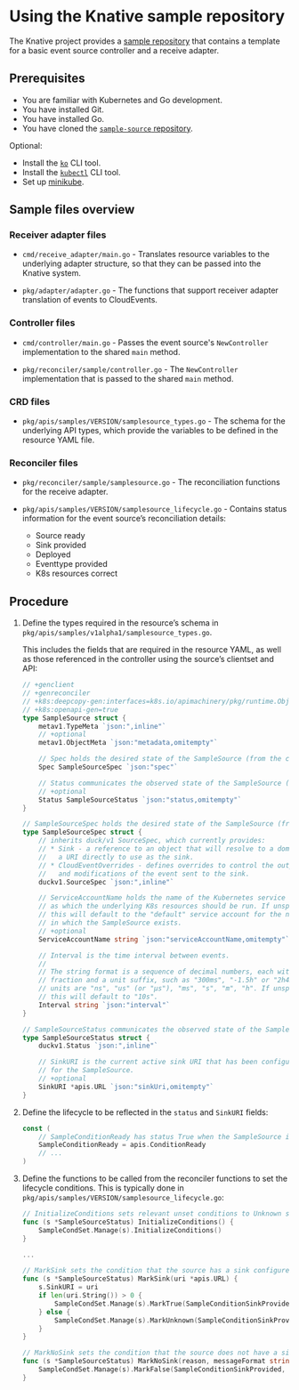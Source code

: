# Using the Knative sample repository

The Knative project provides a [sample repository](https://github.com/knative-sandbox/sample-source) that contains a template for a basic event source controller and a receive adapter.

## Prerequisites

- You are familiar with Kubernetes and Go development.
- You have installed Git.
- You have installed Go.
- You have cloned the [`sample-source` repository](https://github.com/knative-sandbox/sample-source).

Optional:

- Install the [`ko`](https://github.com/google/ko/) CLI tool.
- Install the [`kubectl`](https://kubernetes.io/docs/tasks/tools/install-kubectl/) CLI tool.
- Set up [minikube](https://github.com/kubernetes/minikube).

## Sample files overview

### Receiver adapter files

- `cmd/receive_adapter/main.go` - Translates resource variables to the underlying adapter structure, so that they can be passed into the Knative system.

- `pkg/adapter/adapter.go` - The functions that support receiver adapter translation of events to CloudEvents.

### Controller files

- `cmd/controller/main.go` - Passes the event source's `NewController` implementation to the shared `main` method.

- `pkg/reconciler/sample/controller.go` - The `NewController` implementation that is passed to the shared `main` method.

### CRD files

- `pkg/apis/samples/VERSION/samplesource_types.go` - The schema for the underlying API types, which provide the variables to be defined in the resource YAML file.

### Reconciler files

- `pkg/reconciler/sample/samplesource.go` - The reconciliation functions for the receive adapter.

- `pkg/apis/samples/VERSION/samplesource_lifecycle.go` - Contains status information for the event source’s reconciliation details:
    - Source ready
    - Sink provided
    - Deployed
    - Eventtype provided
    - K8s resources correct

<!-- TODO: Add definitions / explanations for these statuses-->

## Procedure

1. Define the types required in the resource’s schema in `pkg/apis/samples/v1alpha1/samplesource_types.go`.

    This includes the fields that are required in the resource YAML, as well as those referenced in the controller using the source’s clientset and API:

    ```go
    // +genclient
    // +genreconciler
    // +k8s:deepcopy-gen:interfaces=k8s.io/apimachinery/pkg/runtime.Object
    // +k8s:openapi-gen=true
    type SampleSource struct {
    	metav1.TypeMeta `json:",inline"`
    	// +optional
    	metav1.ObjectMeta `json:"metadata,omitempty"`

    	// Spec holds the desired state of the SampleSource (from the client).
    	Spec SampleSourceSpec `json:"spec"`

    	// Status communicates the observed state of the SampleSource (from the controller).
    	// +optional
    	Status SampleSourceStatus `json:"status,omitempty"`
    }

    // SampleSourceSpec holds the desired state of the SampleSource (from the client).
    type SampleSourceSpec struct {
    	// inherits duck/v1 SourceSpec, which currently provides:
        // * Sink - a reference to an object that will resolve to a domain name or
        //   a URI directly to use as the sink.
        // * CloudEventOverrides - defines overrides to control the output format
        //   and modifications of the event sent to the sink.
        duckv1.SourceSpec `json:",inline"`

        // ServiceAccountName holds the name of the Kubernetes service account
        // as which the underlying K8s resources should be run. If unspecified
        // this will default to the "default" service account for the namespace
        // in which the SampleSource exists.
        // +optional
        ServiceAccountName string `json:"serviceAccountName,omitempty"`

        // Interval is the time interval between events.
        //
        // The string format is a sequence of decimal numbers, each with optional
        // fraction and a unit suffix, such as "300ms", "-1.5h" or "2h45m". Valid time
        // units are "ns", "us" (or "µs"), "ms", "s", "m", "h". If unspecified
        // this will default to "10s".
        Interval string `json:"interval"`
    }

    // SampleSourceStatus communicates the observed state of the SampleSource (from the controller).
    type SampleSourceStatus struct {
    	duckv1.Status `json:",inline"`

    	// SinkURI is the current active sink URI that has been configured
    	// for the SampleSource.
    	// +optional
    	SinkURI *apis.URL `json:"sinkUri,omitempty"`
    }
    ```

1. Define the lifecycle to be reflected in the `status` and `SinkURI` fields:

    ```go
    const (
    	// SampleConditionReady has status True when the SampleSource is ready to send events.
    	SampleConditionReady = apis.ConditionReady
        // ...
    )
    ```

1. Define the functions to be called from the reconciler functions to set the lifecycle conditions. This is typically done in `pkg/apis/samples/VERSION/samplesource_lifecycle.go`:

    ```go
    // InitializeConditions sets relevant unset conditions to Unknown state.
    func (s *SampleSourceStatus) InitializeConditions() {
    	SampleCondSet.Manage(s).InitializeConditions()
    }

    ...

    // MarkSink sets the condition that the source has a sink configured.
    func (s *SampleSourceStatus) MarkSink(uri *apis.URL) {
    	s.SinkURI = uri
    	if len(uri.String()) > 0 {
    		SampleCondSet.Manage(s).MarkTrue(SampleConditionSinkProvided)
    	} else {
    		SampleCondSet.Manage(s).MarkUnknown(SampleConditionSinkProvided, "SinkEmpty", "Sink has resolved to empty.%s", "")
    	}
    }

    // MarkNoSink sets the condition that the source does not have a sink configured.
    func (s *SampleSourceStatus) MarkNoSink(reason, messageFormat string, messageA ...interface{}) {
    	SampleCondSet.Manage(s).MarkFalse(SampleConditionSinkProvided, reason, messageFormat, messageA...)
    }
    ```
